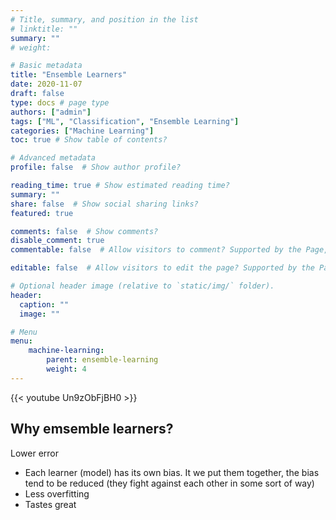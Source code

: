 ```yaml
---
# Title, summary, and position in the list
# linktitle: ""
summary: ""
# weight: 

# Basic metadata
title: "Ensemble Learners"
date: 2020-11-07
draft: false
type: docs # page type
authors: ["admin"]
tags: ["ML", "Classification", "Ensemble Learning"]
categories: ["Machine Learning"]
toc: true # Show table of contents?

# Advanced metadata
profile: false  # Show author profile?

reading_time: true # Show estimated reading time?
summary: ""
share: false  # Show social sharing links?
featured: true

comments: false  # Show comments?
disable_comment: true
commentable: false  # Allow visitors to comment? Supported by the Page, Post, and Docs content types.

editable: false  # Allow visitors to edit the page? Supported by the Page, Post, and Docs content types.

# Optional header image (relative to `static/img/` folder).
header:
  caption: ""
  image: ""

# Menu
menu: 
    machine-learning:
        parent: ensemble-learning
        weight: 4
---
```


{{< youtube Un9zObFjBH0 >}}

## Why emsemble learners?

Lower error
- Each learner (model) has its own bias. It we put them together, the bias tend to be reduced (they fight against each other in some sort of way)
- Less overfitting
- Tastes great